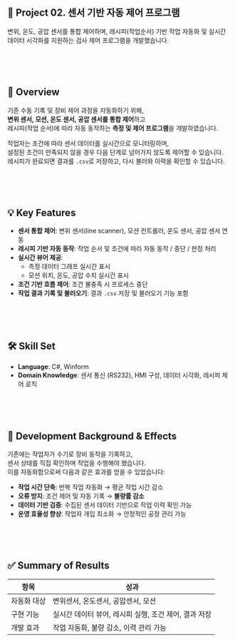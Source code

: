 ## 📌 Project 02. 센서 기반 자동 제어 프로그램
변위, 온도, 공압 센서를 통합 제어하며, 
레시피(작업순서) 기반 작업 자동화 및 실시간 데이터 시각화를 지원하는 검사 제어 프로그램을 개발했습니다.  

<br><br><br>

## 🧭 Overview

기존 수동 기록 및 장비 제어 과정을 자동화하기 위해,  
**변위 센서, 모션, 온도 센서, 공압 센서를 통합 제어**하고  
레시피(작업 순서)에 따라 자동 동작하는 **측정 및 제어 프로그램**을 개발하였습니다.

작업자는 조건에 따라 센서 데이터를 실시간으로 모니터링하며,  
설정된 조건이 만족되지 않을 경우 다음 단계로 넘어가지 않도록 제어할 수 있습니다.  
레시피가 완료되면 결과를 `.csv`로 저장하고, 다시 불러와 이력을 확인할 수 있습니다.

<br><br><br>

## 💡 Key Features

- **센서 통합 제어**: 변위 센서(line scanner), 모션 컨트롤러, 온도 센서, 공압 센서 연동
- **레시피 기반 자동 동작**: 작업 순서 및 조건에 따라 자동 동작 / 중단 / 판정 처리
- **실시간 뷰어 제공**:
  - 측정 데이터 그래프 실시간 표시
  - 모션 위치, 온도, 공압 수치 실시간 표시
- **조건 기반 흐름 제어**: 조건 불충족 시 프로세스 중단
- **작업 결과 기록 및 불러오기**: 결과 `.csv` 저장 및 불러오기 기능 포함

<br><br><br>

## 🛠 Skill Set

- **Language**: C#, Winform  
- **Domain Knowledge**: 센서 통신 (RS232), HMI 구성, 데이터 시각화, 레시피 제어 로직

<br><br><br>

## 📄 Development Background & Effects  

기존에는 작업자가 수기로 장비 동작을 기록하고,  
센서 상태를 직접 확인하며 작업을 수행해야 했습니다.  
이를 자동화함으로써 다음과 같은 효과를 얻을 수 있었습니다:

- **작업 시간 단축**: 반복 작업 자동화 → 평균 작업 시간 감소
- **오류 방지**: 조건 제어 및 자동 기록 → **불량률 감소**
- **데이터 기반 검증**: 수집된 센서 데이터 기반으로 작업 이력 확인 가능
- **운영 효율성 향상**: 작업자 개입 최소화 → 안정적인 공정 관리 가능

<br><br><br>

## ✅ Summary of Results

| 항목 | 성과 |
|------|------|
| 자동화 대상 | 변위센서, 온도센서, 공압센서, 모션 |
| 구현 기능 | 실시간 데이터 뷰어, 레시피 실행, 조건 제어, 결과 저장 |
| 개발 효과 | 작업 자동화, 불량 감소, 이력 관리 가능 |
